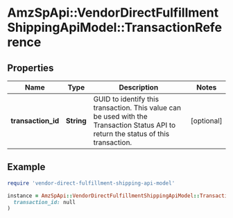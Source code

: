 # AmzSpApi::VendorDirectFulfillmentShippingApiModel::TransactionReference

## Properties

| Name | Type | Description | Notes |
| ---- | ---- | ----------- | ----- |
| **transaction_id** | **String** | GUID to identify this transaction. This value can be used with the Transaction Status API to return the status of this transaction. | [optional] |

## Example

```ruby
require 'vendor-direct-fulfillment-shipping-api-model'

instance = AmzSpApi::VendorDirectFulfillmentShippingApiModel::TransactionReference.new(
  transaction_id: null
)
```

